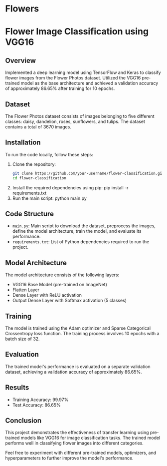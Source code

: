 # Flowers
# Flower Image Classification using VGG16

## Overview
Implemented a deep learning model using TensorFlow and Keras to classify flower images from the Flower Photos dataset. Utilized the VGG16 pre-trained model as the base architecture and achieved a validation accuracy of approximately 86.65% after training for 10 epochs.

## Dataset
The Flower Photos dataset consists of images belonging to five different classes: daisy, dandelion, roses, sunflowers, and tulips. The dataset contains a total of 3670 images.

## Installation
To run the code locally, follow these steps:

1. Clone the repository:
   ```bash
   git clone https://github.com/your-username/flower-classification.git
   cd flower-classification
2. Install the required dependencies using pip:
       pip install -r requirements.txt
 3. Run the main script:
      python main.py
## Code Structure
- `main.py`: Main script to download the dataset, preprocess the images, define the model architecture, train the model, and evaluate its performance.
- `requirements.txt`: List of Python dependencies required to run the project.

## Model Architecture

 The model architecture consists of the following layers:

- VGG16 Base Model (pre-trained on ImageNet)
- Flatten Layer
- Dense Layer with ReLU activation
- Output Dense Layer with Softmax activation (5 classes)
  
## Training

  The model is trained using the Adam optimizer and Sparse Categorical Crossentropy loss function. The training process involves 10 epochs with a batch size of 32.

## Evaluation

The trained model's performance is evaluated on a separate validation dataset, achieving a validation accuracy of approximately 86.65%.

## Results
- Training Accuracy: 99.97%
- Test Accuracy: 86.65%

## Conclusion

This project demonstrates the effectiveness of transfer learning using pre-trained models like VGG16 for image classification tasks. The trained model performs well in classifying flower images into different categories.

Feel free to experiment with different pre-trained models, optimizers, and hyperparameters to further improve the model's performance.
